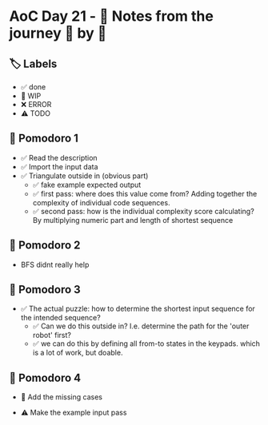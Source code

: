 # AoC Day 21 - 📝 Notes from the journey 🍅 by 🍅

## 🏷️ Labels

- ✅ done
- 🚧 WIP
- ❌ ERROR
- ⚠️ TODO

## 🍅 Pomodoro 1
- ✅ Read the description
- ✅ Import the input data
- ✅ Triangulate outside in (obvious part)
    - ✅ fake example expected output
    - ✅ first pass: where does this value come from? Adding together the complexity of individual code sequences.
    - ✅ second pass: how is the individual complexity score calculating? By multiplying numeric part and length of shortest sequence
    
## 🍅 Pomodoro 2
- BFS didnt really help

## 🍅 Pomodoro 3
- ✅ The actual puzzle: how to determine the shortest input sequence for the intended sequence?
    - ✅ Can we do this outside in? I.e. determine the path for the 'outer robot' first?
    - ✅ we can do this by defining all from-to states in the keypads. which is a lot of work, but doable.

## 🍅 Pomodoro 4
- 🚧 Add the missing cases

- ⚠️ Make the example input pass

